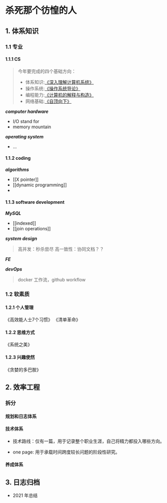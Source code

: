 # 杀死那个彷惶的人
## 1. 体系知识

### 1.1 专业

#### 1.1.1 CS

> 今年要完成的四个基础方向：
> - 体系知识:[《深入理解计算机系统》](https://book.douban.com/subject/26912767/)
> - 操作系统:[《操作系统导论》](https://book.douban.com/subject/33463930/)
> - 编程能力:[《计算机的解释与构造》](https://book.douban.com/subject/1148282/)
> - 网络基础:[《自顶向下》](https://book.douban.com/subject/30280001/)

***computer hardware***
- I/O stand for
- memory mountain

***operating system***
- ...


####  1.1.2 coding
***algorithms***
- [[X pointer]]
- [[dynamic programming]]
- 

#### 1.1.3 software development

***MySQL***
- [[indexed]]
- [[join operations]]

***system design***
> 高并发：秒杀尝尽
> 高一致性：协同文档？？

***FE*** 

***devOps***

> docker 工作流，github workflow

### 1.2 软素质

####  1.2.1 个人管理

《高效能人士7个习惯》
《清单革命》

#### 1.2.2 思维方式

《系统之美》
#### 1.2.3 兴趣使然

《贪婪的多巴胺》
## 2. 效率工程

### 拆分

#### 规划和日志体系

#### 技术体系

- 技术路线：仅有一篇，用于记录整个职业生涯，自己将精力都投入哪些方向。

- one page: 用于承载时间跨度较长问题的阶段性研究。

#### 养成体系

## 3. 日志归档

- 2021 年总结